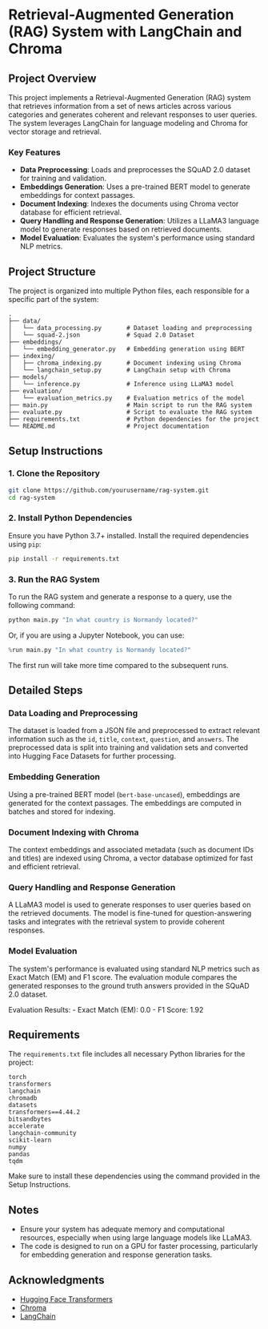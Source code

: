 
# Retrieval-Augmented Generation (RAG) System with LangChain and Chroma

## Project Overview

This project implements a Retrieval-Augmented Generation (RAG) system that retrieves information from a set of news articles across various categories and generates coherent and relevant responses to user queries. The system leverages LangChain for language modeling and Chroma for vector storage and retrieval.

### Key Features

- **Data Preprocessing**: Loads and preprocesses the SQuAD 2.0 dataset for training and validation.
- **Embeddings Generation**: Uses a pre-trained BERT model to generate embeddings for context passages.
- **Document Indexing**: Indexes the documents using Chroma vector database for efficient retrieval.
- **Query Handling and Response Generation**: Utilizes a LLaMA3 language model to generate responses based on retrieved documents.
- **Model Evaluation**: Evaluates the system's performance using standard NLP metrics.

## Project Structure

The project is organized into multiple Python files, each responsible for a specific part of the system:

```
.
├── data/
│   └── data_processing.py       # Dataset loading and preprocessing
│   └── squad-2.json             # Squad 2.0 Dataset 
├── embeddings/
│   └── embedding_generator.py   # Embedding generation using BERT
├── indexing/
│   ├── chroma_indexing.py       # Document indexing using Chroma
│   └── langchain_setup.py       # LangChain setup with Chroma
├── models/
│   └── inference.py             # Inference using LLaMA3 model
├── evaluation/
│   └── evaluation_metrics.py    # Evaluation metrics of the model
├── main.py                      # Main script to run the RAG system
├── evaluate.py                  # Script to evaluate the RAG system
├── requirements.txt             # Python dependencies for the project
└── README.md                    # Project documentation
```

## Setup Instructions

### 1. Clone the Repository

```bash
git clone https://github.com/yourusername/rag-system.git
cd rag-system
```

### 2. Install Python Dependencies

Ensure you have Python 3.7+ installed. Install the required dependencies using `pip`:

```bash
pip install -r requirements.txt
```

### 3. Run the RAG System

To run the RAG system and generate a response to a query, use the following command:

```bash
python main.py "In what country is Normandy located?"
```

Or, if you are using a Jupyter Notebook, you can use:

```python
%run main.py "In what country is Normandy located?"
```
The first run will take more time compared to the subsequent runs.

## Detailed Steps

### Data Loading and Preprocessing

The dataset is loaded from a JSON file and preprocessed to extract relevant information such as the `id`, `title`, `context`, `question`, and `answers`. The preprocessed data is split into training and validation sets and converted into Hugging Face Datasets for further processing.

### Embedding Generation

Using a pre-trained BERT model (`bert-base-uncased`), embeddings are generated for the context passages. The embeddings are computed in batches and stored for indexing.

### Document Indexing with Chroma

The context embeddings and associated metadata (such as document IDs and titles) are indexed using Chroma, a vector database optimized for fast and efficient retrieval.

### Query Handling and Response Generation

A LLaMA3 model is used to generate responses to user queries based on the retrieved documents. The model is fine-tuned for question-answering tasks and integrates with the retrieval system to provide coherent responses.

### Model Evaluation

The system's performance is evaluated using standard NLP metrics such as Exact Match (EM) and F1 score. The evaluation module compares the generated responses to the ground truth answers provided in the SQuAD 2.0 dataset.

Evaluation Results:
    - Exact Match (EM): 0.0
    - F1 Score: 1.92


## Requirements

The `requirements.txt` file includes all necessary Python libraries for the project:

```plaintext
torch
transformers
langchain
chromadb
datasets
transformers==4.44.2 
bitsandbytes
accelerate
langchain-community
scikit-learn
numpy
pandas
tqdm
```

Make sure to install these dependencies using the command provided in the Setup Instructions.

## Notes

- Ensure your system has adequate memory and computational resources, especially when using large language models like LLaMA3.
- The code is designed to run on a GPU for faster processing, particularly for embedding generation and response generation tasks.

## Acknowledgments

- [Hugging Face Transformers](https://huggingface.co/transformers/)
- [Chroma](https://docs.trychroma.com/)
- [LangChain](https://docs.langchain.com/)
